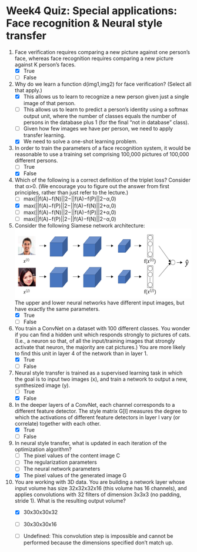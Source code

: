 # Week4 Quiz: Special applications: Face recognition & Neural style transfer

1. Face verification requires comparing a new picture against one person’s face, whereas face recognition requires comparing a new picture against K person’s faces.
    - [x] True
    - [ ] False

2. Why do we learn a function d(img1,img2) for face verification? (Select all that apply.)
    - [x] This allows us to learn to recognize a new person given just a single image of that person.
    - [ ] This allows us to learn to predict a person’s identity using a softmax output unit, where the number of classes equals the number of persons in the database plus 1 (for the final “not in database” class).
    - [ ] Given how few images we have per person, we need to apply transfer learning.
    - [x] We need to solve a one-shot learning problem.

3. In order to train the parameters of a face recognition system, it would be reasonable to use a training set comprising 100,000 pictures of 100,000 different persons.
    - [ ] True
    - [x] False
  
4. Which of the following is a correct definition of the triplet loss? Consider that α>0. (We encourage you to figure out the answer from first principles, rather than just refer to the lecture.)
    - [ ] max(||f(A)−f(N)||2−||f(A)−f(P)||2−α,0)
    - [x] max(||f(A)−f(P)||2−||f(A)−f(N)||2+α,0)
    - [ ] max(||f(A)−f(N)||2−||f(A)−f(P)||2+α,0)
    - [ ] max(||f(A)−f(P)||2−||f(A)−f(N)||2−α,0)

5. Consider the following Siamese network architecture:
<br/><img src="./images/q5.png" width="580" height="190"><br/>
The upper and lower neural networks have different input images, but have exactly the same parameters.
     - [x] True
     - [ ] False

6. You train a ConvNet on a dataset with 100 different classes. You wonder if you can find a hidden unit which responds strongly to pictures of cats. (I.e., a neuron so that, of all the input/training images that strongly activate that neuron, the majority are cat pictures.) You are more likely to find this unit in layer 4 of the network than in layer 1.
     - [x] True
     - [ ] False

7. Neural style transfer is trained as a supervised learning task in which the goal is to input two images (x), and train a network to output a new, synthesized image (y).
     - [ ] True
     - [x] False

8. In the deeper layers of a ConvNet, each channel corresponds to a different feature detector. The style matrix G[l] measures the degree to which the activations of different feature detectors in layer l vary (or correlate) together with each other.
     - [x] True
     - [ ] False

9. In neural style transfer, what is updated in each iteration of the optimization algorithm?
     - [ ] The pixel values of the content image C
     - [ ] The regularization parameters
     - [ ] The neural network parameters
     - [x] The pixel values of the generated image G

10. You are working with 3D data. You are building a network layer whose input volume has size 32x32x32x16 (this volume has 16 channels), and applies convolutions with 32 filters of dimension 3x3x3 (no padding, stride 1). What is the resulting output volume?
      - [x] 30x30x30x32
      - [ ] 30x30x30x16
      - [ ] Undefined: This convolution step is impossible and cannot be performed because the dimensions specified don’t match up.

